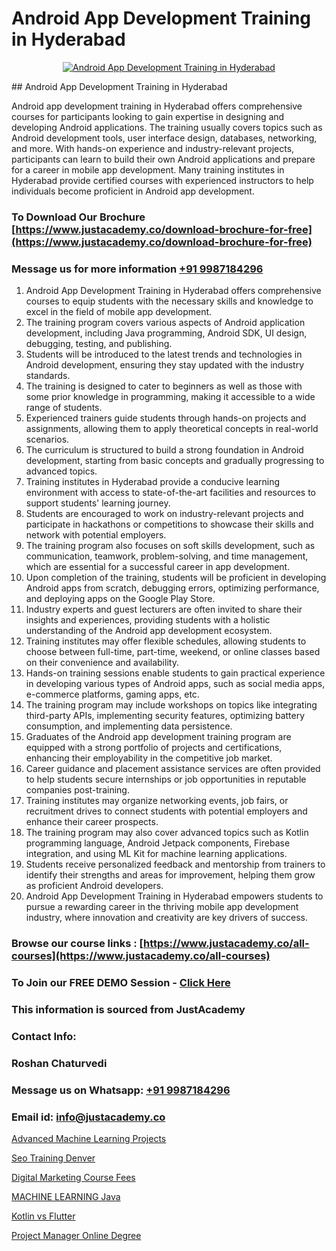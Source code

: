 # Android App Development Training in Hyderabad

<p align="center">
  <a href="https://justacademy.co/course-detail/android-app-development">
    <img src="https://justacademy.co/storage2/course_image/1676635923_course_image.webp" alt="Android App Development Training in Hyderabad">
  </a>
</p>
## Android App Development Training in Hyderabad

Android app development training in Hyderabad offers comprehensive courses for participants looking to gain expertise in designing and developing Android applications. The training usually covers topics such as Android development tools, user interface design, databases, networking, and more. With hands-on experience and industry-relevant projects, participants can learn to build their own Android applications and prepare for a career in mobile app development. Many training institutes in Hyderabad provide certified courses with experienced instructors to help individuals become proficient in Android app development.
### To Download Our Brochure [https://www.justacademy.co/download-brochure-for-free](https://www.justacademy.co/download-brochure-for-free)
### Message us for more information [+91 9987184296](https://api.whatsapp.com/send?phone=919987184296)
1) Android App Development Training in Hyderabad offers comprehensive courses to equip students with the necessary skills and knowledge to excel in the field of mobile app development.
2) The training program covers various aspects of Android application development, including Java programming, Android SDK, UI design, debugging, testing, and publishing.
3) Students will be introduced to the latest trends and technologies in Android development, ensuring they stay updated with the industry standards.
4) The training is designed to cater to beginners as well as those with some prior knowledge in programming, making it accessible to a wide range of students.
5) Experienced trainers guide students through hands-on projects and assignments, allowing them to apply theoretical concepts in real-world scenarios.
6) The curriculum is structured to build a strong foundation in Android development, starting from basic concepts and gradually progressing to advanced topics.
7) Training institutes in Hyderabad provide a conducive learning environment with access to state-of-the-art facilities and resources to support students' learning journey.
8) Students are encouraged to work on industry-relevant projects and participate in hackathons or competitions to showcase their skills and network with potential employers.
9) The training program also focuses on soft skills development, such as communication, teamwork, problem-solving, and time management, which are essential for a successful career in app development.
10) Upon completion of the training, students will be proficient in developing Android apps from scratch, debugging errors, optimizing performance, and deploying apps on the Google Play Store.
11) Industry experts and guest lecturers are often invited to share their insights and experiences, providing students with a holistic understanding of the Android app development ecosystem.
12) Training institutes may offer flexible schedules, allowing students to choose between full-time, part-time, weekend, or online classes based on their convenience and availability.
13) Hands-on training sessions enable students to gain practical experience in developing various types of Android apps, such as social media apps, e-commerce platforms, gaming apps, etc.
14) The training program may include workshops on topics like integrating third-party APIs, implementing security features, optimizing battery consumption, and implementing data persistence.
15) Graduates of the Android app development training program are equipped with a strong portfolio of projects and certifications, enhancing their employability in the competitive job market.
16) Career guidance and placement assistance services are often provided to help students secure internships or job opportunities in reputable companies post-training.
17) Training institutes may organize networking events, job fairs, or recruitment drives to connect students with potential employers and enhance their career prospects.
18) The training program may also cover advanced topics such as Kotlin programming language, Android Jetpack components, Firebase integration, and using ML Kit for machine learning applications.
19) Students receive personalized feedback and mentorship from trainers to identify their strengths and areas for improvement, helping them grow as proficient Android developers.
20) Android App Development Training in Hyderabad empowers students to pursue a rewarding career in the thriving mobile app development industry, where innovation and creativity are key drivers of success.

### Browse our course links : [https://www.justacademy.co/all-courses](https://www.justacademy.co/all-courses) 
### To Join our FREE DEMO Session - [Click Here](https://www.justacademy.co/register-for-course-demo)


### This information is sourced from JustAcademy
### Contact Info:
### Roshan Chaturvedi
### Message us on Whatsapp: [+91 9987184296](https://api.whatsapp.com/send?phone=919987184296)
### Email id: [info@justacademy.co](mailto:info@justacademy.co)
                
[Advanced Machine Learning Projects](https://www.linkedin.com/pulse/advanced-machine-learning-projects-justacademy-birmingham-tgwrf?trackingId=vIZKqTlJIZgtpynGeasXxw%3D%3D&lipi=urn%3Ali%3Apage%3Ad_flagship3_company_admin%3BVLUv9mnMT2aZOSnk9lhqAw%3D%3D)

[Seo Training Denver](https://www.linkedin.com/pulse/seo-training-denver-justacademy-london-jvpjf?trackingId=3%2FRfjHykZt35FfwVbvV%2FlQ%3D%3D&lipi=urn%3Ali%3Apage%3Ad_flagship3_company_admin%3BosK2%2F2EMSuK0OJgUxbYcDg%3D%3D)

[Digital Marketing Course Fees](https://medium.com/@AkashSingh2052/digital-marketing-course-fees-4f14957b966f)

[MACHINE LEARNING Java](https://medium.com/@namusn/machine-learning-java-6daaef84211a)

[Kotlin vs Flutter](https://justacademyin.github.io/justacademy/kotlin-vs-flutter)

[Project Manager Online Degree](https://justacademyin.github.io/justacademy/project-manager-online-degree)

